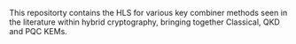 This repositorty contains the HLS for various key combiner methods seen in the literature within hybrid cryptography, bringing together Classical, QKD and PQC KEMs.
